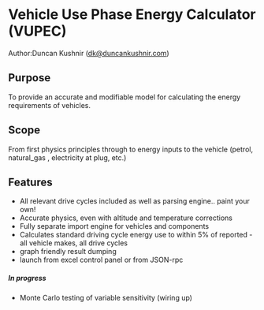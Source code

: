 # Vehicle Use Phase Energy Calculator (VUPEC)
Author:Duncan Kushnir (dk@duncankushnir.com)

## Purpose
To provide an accurate and modifiable model for calculating the energy requirements of vehicles. 

## Scope
From first physics principles through to energy inputs to the vehicle (petrol, natural_gas
, electricity at plug, etc.)

## Features
- All relevant drive cycles included as well as parsing engine.. paint your own!
- Accurate physics, even with altitude and temperature corrections
- Fully separate import engine for vehicles and components
- Calculates standard driving cycle energy use to within 5% of reported - all vehicle makes, all
 drive cycles
 - graph friendly result dumping
 - launch from excel control panel or from JSON-rpc
 
 ##### In progress
 - Monte Carlo testing of variable sensitivity (wiring up)
 
 ##
